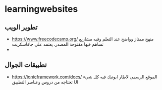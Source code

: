 # learningwebsites

## تطوير الويب
- https://www.freecodecamp.org/ منهج ممتاز وواضح عند التعلم وفيه مشاريع تساهم فيها مفتوحة المصدر. يعتمد على جافاسكربت 
- 
## تطبيقات الجوال
- https://ionicframework.com/docs/ الموقع الرسمي لاطار ايونيك فيه كل شيء تحتاجه من دروس وعناصر التطبيق UI 

